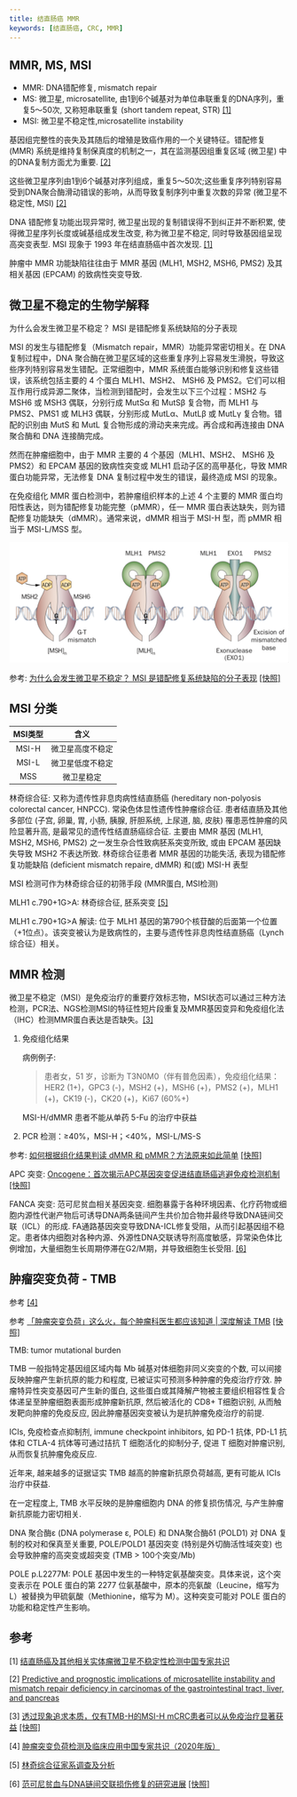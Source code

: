 ```yaml
---
title: 结直肠癌 MMR
keywords: [结直肠癌, CRC, MMR]
---
```


## MMR, MS, MSI

- MMR: DNA错配修复, mismatch repair
- MS: 微卫星, microsatellite, 由1到6个碱基对为单位串联重复的DNA序列，重复5～50次, 又称短串联重复 (short tandem repeat, STR) [[1]](/assets/结直肠癌及其他相关实体瘤微卫星不稳定性检测中国专家共识.pdf)
- MSI: 微卫星不稳定性,microsatellite instability

基因组完整性的丧失及其随后的增殖是致癌作用的一个关键特征。错配修复 (MMR) 系统是维持复制保真度的机制之一，其在监测基因组重复区域 (微卫星) 中的DNA复制方面尤为重要. [[2]](https://pcm.amegroups.org/article/view/5168/html)

这些微卫星序列由1到6个碱基对序列组成，重复5～50次;这些重复序列特别容易受到DNA聚合酶滑动错误的影响，从而导致复制序列中重复次数的异常 (微卫星不稳定性, MSI) [[2]](https://pcm.amegroups.org/article/view/5168/html)

DNA 错配修复功能出现异常时, 微卫星出现的复制错误得不到纠正并不断积累, 使得微卫星序列长度或碱基组成发生改变, 称为微卫星不稳定, 同时导致基因组呈现高突变表型. MSI 现象于
1993 年在结直肠癌中首次发现. [[1]](/assets/结直肠癌及其他相关实体瘤微卫星不稳定性检测中国专家共识.pdf)

肿瘤中 MMR 功能缺陷往往由于 MMR 基因 (MLH1, MSH2, MSH6, PMS2) 及其相关基因 (EPCAM) 的致病性突变导致.


## 微卫星不稳定的生物学解释

为什么会发生微卫星不稳定？ MSI 是错配修复系统缺陷的分子表现

MSI 的发生与错配修复（Mismatch repair，MMR）功能异常密切相关。在 DNA 复制过程中，DNA 聚合酶在微卫星区域的这些重复序列上容易发生滑脱，导致这些序列特别容易发生错配。正常细胞中，MMR 系统蛋白能够识别和修复这些错误，该系统包括主要的 4 个蛋白 MLH1、MSH2、 MSH6 及 PMS2。它们可以相互作用行成异源二聚体，当检测到错配时，会发生以下三个过程：MSH2 与 MSH6 或 MSH3 偶联，分别行成 MutSα 和 MutSβ 复合物，而 MLH1 与 PMS2、PMS1 或 MLH3 偶联，分别形成 MutLα、MutLβ 或 MutLγ 复合物。错配的识别由 MutS 和 MutL 复合物形成的滑动夹来完成。再合成和再连接由 DNA 聚合酶和 DNA 连接酶完成。

然而在肿瘤细胞中，由于 MMR 主要的 4 个基因（MLH1、MSH2、 MSH6 及 PMS2）和 EPCAM 基因的致病性突变或  MLH1 启动子区的高甲基化，导致 MMR 蛋白功能异常，无法修复 DNA 复制过程中发生的错误，最终造成 MSI 的现象。

在免疫组化 MMR 蛋白检测中，若肿瘤组织样本的上述 4 个主要的 MMR 蛋白均阳性表达，则为错配修复功能完整（pMMR），任一 MMR 蛋白表达缺失，则为错配修复功能缺失（dMMR）。通常来说，dMMR 相当于 MSI-H 型，而 pMMR 相当于 MSI-L/MSS 型。

![Vilar, E. and S.B. Gruber, Microsatellite instability in colorectal cancer-the stable evidence. Nat Rev Clin Oncol, 2010. 7(3): p. 153-62.](/assets/MMR.png)

参考: [为什么会发生微卫星不稳定？ MSI 是错配修复系统缺陷的分子表现](https://www.biomart.cn/specials/msi/tag/cpxfxt) [[快照]](/assets/为什么会发生微卫星不稳定？--MSI%20是错配修复系统缺陷的分子表现%20-%20丁香通.html)


## MSI 分类

| MSI类型 |       含义       |
| :-----: | :--------------: |
|  MSI-H  | 微卫星高度不稳定 |
|  MSI-L  | 微卫星低度不稳定 |
|   MSS   |    微卫星稳定    |

林奇综合征: 又称为遗传性非息肉病性结直肠癌 (hereditary non-polyosis colorectal cancer, HNPCC). 常染色体显性遗传性肿瘤综合征. 患者结直肠及其他多部位 (子宫, 卵巢, 胃, 小肠, 胰腺, 肝胆系统, 上尿道, 脑, 皮肤) 罹患恶性肿瘤的风险显著升高, 是最常见的遗传性结直肠癌综合征. 主要由 MMR 基因 (MLH1, MSH2, MSH6, PMS2) 之一发生杂合性致病胚系突变所致, 或由 EPCAM 基因缺失导致 MSH2 不表达所致. 林奇综合征患者 MMR 基因的功能失活, 表现为错配修复功能缺陷 (deficient mismatch repaire, dMMR) 和(或) MSI-H 表型

MSI 检测可作为林奇综合征的初筛手段 (MMR蛋白, MSI检测)

MLH1 c.790+1G>A: 林奇综合征, 胚系突变 [[5]](/assets/20191112162231358.pdf)

MLH1 c.790+1G>A 解读: 位于 MLH1 基因的第790个核苷酸的后面第一个位置（+1位点）。该突变被认为是致病性的，主要与遗传性非息肉性结直肠癌（Lynch综合征）相关。

## MMR 检测

微卫星不稳定（MSI）是免疫治疗的重要疗效标志物，MSI状态可以通过三种方法检测，PCR法、NGS检测MSI的特征性短片段重复及MMR基因变异和免疫组化法（IHC）检测MMR蛋白表达是否缺失。[[3]](https://www.chosenmedtech.com/content/details_13638_909.html)

1. 免疫组化结果

    病例例子:

    > 患者女，51 岁，诊断为 T3N0M0（伴有普危因素），免疫组化结果：HER2 (1+)，GPC3 (-)，MSH2 (+)，MSH6 (+)，PMS2 (+)，MLH1 (+)，CK19 (-)，CK20 (+)，Ki67 (60%+)

    MSI-H/dMMR 患者不能从单药 5-Fu 的治疗中获益

2. PCR 检测：≥40%，MSI-H；<40%，MSI-L/MS-S
   
参考: [如何根据组化结果判读 dMMR 和 pMMR？方法原来如此简单](https://e.dxy.cn/wisdom/front/zhihuihao/5682) [[快照]](/assets/如何根据组化结果判读%20dMMR%20和%20pMMR？方法原来如此简单.html)

APC 突变: [Oncogene：首次揭示APC基因突变促进结直肠癌逃避免疫检测机制](https://www.bioon.com/article/324ae1733856.html) [[快照]](/assets/Oncogene：首次揭示APC基因突变促进结直肠癌逃避免疫检测机制%20-%20专区%20-%20生物谷.html)

FANCA 突变: 范可尼贫血相关基因突变. 细胞暴露于各种环境因素、化疗药物或细胞内源性代谢产物后可诱导DNA两条链间产生共价加合物并最终导致DNA链间交联（ICL）的形成. FA通路基因突变导致DNA-ICL修复受阻，从而引起基因组不稳定。患者体内细胞对各种内源、外源性DNA交联诱导剂高度敏感，异常染色体比例增加，大量细胞生长周期停滞在G2/M期，并导致细胞生长受阻. [[6]](https://rs.yiigle.com/CN121090202202/1357633.htm)

## 肿瘤突变负荷 - TMB

参考 [[4]](/assets/肿瘤突变负荷检测及临床应用中国专家共识（2020年版）.pdf)

参考 [「肿瘤突变负荷」这么火，每个肿瘤科医生都应该知道 | 深度解读 TMB](http://ccm.dxy.cn/article/795265) [[快照]](/assets/「肿瘤突变负荷」这么火，每个肿瘤科医生都应该知道%20_%20深度解读%20TMB%20-%20丁香园.html)

TMB: tumor mutational burden

TMB 一般指特定基因组区域内每 Mb 碱基对体细胞非同义突变的个数, 可以间接反映肿瘤产生新抗原的能力和程度, 已被证实可预测多种肿瘤的免疫治疗疗效. 肿瘤特异性突变基因可产生新的蛋白, 这些蛋白或其降解产物被主要组织相容性复合体递呈至肿瘤细胞表面形成肿瘤新抗原, 然后被活化的 CD8+ T细胞识别, 从而触发靶向肿瘤的免疫反应, 因此肿瘤基因突变被认为是抗肿瘤免疫治疗的前提.

ICIs, 免疫检查点抑制剂, immune checkpoint inhibitors, 如 PD-1 抗体, PD-L1 抗体和 CTLA-4 抗体等可通过拮抗 T 细胞活化的抑制分子, 促进 T 细胞对肿瘤识别, 从而恢复抗肿瘤免疫反应.

近年来, 越来越多的证据证实 TMB 越高的肿瘤新抗原负荷越高, 更有可能从 ICIs 治疗中获益.

在一定程度上, TMB 水平反映的是肿瘤细胞内 DNA 的修复损伤情况, 与产生肿瘤新抗原能力密切相关.

DNA 聚合酶ε (DNA polymerase ε, POLE) 和 DNA聚合酶δ1 (POLD1) 对 DNA 复制的校对和保真至关重要, POLE/POLD1 基因突变 (特别是外切酶活性域突变) 也会导致肿瘤的高突变或超突变 (TMB > 100个突变/Mb)

POLE p.L2277M:  POLE 基因中发生的一种特定氨基酸突变。具体来说，这个突变表示在 POLE 蛋白的第 2277 位氨基酸中，原本的亮氨酸（Leucine，缩写为 L）被替换为甲硫氨酸（Methionine，缩写为 M）。这种突变可能对 POLE 蛋白的功能和稳定性产生影响。

## 参考

[1] [结直肠癌及其他相关实体瘤微卫星不稳定性检测中国专家共识](/assets/结直肠癌及其他相关实体瘤微卫星不稳定性检测中国专家共识.pdf)

[2] [Predictive and prognostic implications of microsatellite instability and mismatch repair deficiency in carcinomas of the gastrointestinal tract, liver, and pancreas](https://pcm.amegroups.org/article/view/5168/html)

[3] [透过现象追求本质，仅有TMB-H的MSI-H mCRC患者可以从免疫治疗显著获益](https://www.chosenmedtech.com/content/details_13638_909.html) [[快照]](/assets/透过现象追求本质，仅有TMB-H的MSI-H%20mCRC患者可以从免疫治疗显著获益%20-%20新闻中心%20-%20求臻医学.html)

[4] [肿瘤突变负荷检测及临床应用中国专家共识（2020年版）](/assets/肿瘤突变负荷检测及临床应用中国专家共识（2020年版）.pdf)

[5] [林奇综合征家系调查及分析](/assets/20191112162231358.pdf)

[6] [范可尼贫血与DNA链间交联损伤修复的研究进展](https://rs.yiigle.com/CN121090202202/1357633.htm) [[快照]](/assets/范可尼贫血与DNA链间交联损伤修复的研究进展%20-%20中华血液学杂志.html)
